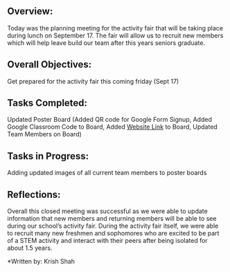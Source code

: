 ## Overview:

Today was the planning meeting for the activity fair that will be taking place during lunch on September 17. The fair will allow us to recruit new members which will help leave build our team after this years seniors graduate.

## Overall Objectives:

Get prepared for the activity fair this coming friday (Sept 17)

## Tasks Completed:

Updated Poster Board (Added QR code for Google Form Signup, Added Google Classroom Code to Board, Added [Website Link](https://nbcrobotics.github.io) to Board, Updated Team Members on Board)

## Tasks in Progress:

Adding updated images of all current team members to poster boards

## Reflections:

Overall this closed meeting was successful as we were able to update information that new members and returning members will be able to see during our school’s activity fair. During the activity fair itself, we were able to recruit many new freshmen and sophomores who are excited to be part of a STEM activity and interact with their peers after being isolated for about 1.5 years. 

*Written by: Krish Shah
